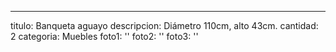 ---
titulo: Banqueta aguayo
descripcion: Diámetro 110cm, alto 43cm.
cantidad: 2
categoria: Muebles
foto1: ''
foto2: ''
foto3: ''
